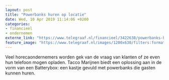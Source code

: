 ```yaml
---
layout: post
title: "Powerbanks huren op locatie"
date: Wed, 10 Apr 2019 11:14:06 +0200
categories: 
- financieel 
- ondernemen 
externe_link: "https://www.telegraaf.nl/financieel/3422638/powerbanks-huren-op-locatie"
feature_image: "https://www.telegraaf.nl/images/1200x630/filters:format(jpeg):quality(80)/cdn-kiosk-api.telegraaf.nl/40740656-5b71-11e9-847b-0218eaf05005.jpg"
---
```


<p class="intro">Veel horecaondernemers worden gek van de vraag van klanten of ze even hun telefoon mogen opladen. Tacco Marijnen biedt een oplossing aan in de vorm van een Batterybox: een kastje gevuld met powerbanks die gasten kunnen huren.</p>
